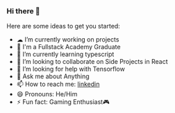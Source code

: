 ### Hi there 👋


Here are some ideas to get you started:

- ☁ I’m currently working on projects
- 🚀 I'm a Fullstack Academy Graduate
- 🤖 I’m currently learning typescript
- 👯 I’m looking to collaborate on Side Projects in React
- 🤔 I’m looking for help with Tensorflow
- 💬 Ask me about Anything
- 📫 How to reach me: [linkedin](https://www.linkedin.com/in/k-gumbs/)
- 😄 Pronouns: He/Him
- ⚡ Fun fact: Gaming Enthusiast🎮
